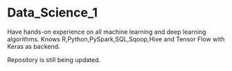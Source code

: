 # Data_Science_1

Have hands-on experience on all machine learning and deep learning algorithms.
Knows R,Python,PySpark,SQL,Sqoop,Hive and Tensor Flow with Keras as backend.

Repository is still being updated.
